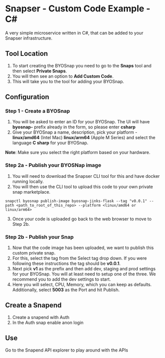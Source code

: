 # Snapser - Custom Code Example - C#

A very simple microservice written in C#, that can be added to your Snapser infrastructure.

## Tool Location
1. To start creating the BYOSnap you need to go to the **Snaps** tool and then select **Private Snaps**.
2. You will then see an option to **Add Custom Code**.
3. This will take you to the tool for adding your BYOSnap.

## Configuration

### Step 1 - Create a BYOSnap
1. You will be asked to enter an ID for your BYOSnap. The UI will have **byosnap-** prefix already in the form, so please
enter **csharp**
2. Give your BYOSnap a name, description, pick your platform - **linux/amd64** (Intel Mac) **linux/arm64** (Apple M Series) and select the language **C sharp** for your BYOSnap.

**Note**: Make sure you select the right platform based on your hardware.

### Step 2a - Publish your BYOSNap image
1. You will need to download the Snapser CLI tool for this and have docker running locally.
2. You will then use the CLI tool to upload this code to your own private snap marketplace.
```
snapctl byosnap publish-image byosnap-jinks-flask --tag "v0.0.1" --path <path_to_root_of_this_repo> --platform <linux/amd64 or linux/arm64>
```
3. Once your code is uploaded go back to the web browser to move to Step 2b.

### Step 2b - Publish your Snap
1. Now that the code image has been uploaded, we want to publish this custom private snap.
2. For this, select the tag from the Select tag drop down. If you were following these instructions the tag should be **v0.0.1**.
3. Next pick **v1** as the prefix and then add dev, staging and prod settings for your BYOSnap. You will
at least need to setup one of the three. We recommend you to add the dev settings to start.
4. Here you will select, CPU, Memory, which you can keep as defaults. Additionally, select **5003** as the Port and hit Publish.

## Create a Snapend
1. Create a snapend with Auth
2. In the Auth snap enable anon login

## Use
Go to the Snapend API explorer to play around with the APIs
